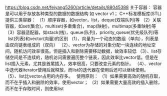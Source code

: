 https://blog.csdn.net/feiyang5260/article/details/88045388
关于容器：
容器是可以用于存放各种类型的数据的数据结构
如 vector<int> v1；
C++标准模板库(STL)提供三类容器：
（1）顺序容器，如vector，list，deque(双端队列)等
（2）关联容器，如set(集合)，multiset(多重集合)，map(映射)，multimap(多重映射)等
（3）容器适配器，如stack(栈)，queue(队列)，priority_queue(优先级队列)等
 
 
list(列表)和vector(向量)的区别
（1）、向量为一个动态的数组（单向），列表是由双向链表组成的（双向）
（2）、vector为存储的对象分配一块连续的地址空间，随机访问效率很高。但是插入和删除需要移动数据，故效率较低
（3）、list存储空间是不连续的，随机访问需要遍历整个链表，因此效率比vector低。但是在list插入元素，尤其是首尾插入，效率很高，只要改变元素的指针。
（4）、vector中迭代器iterator使用后就释放，而list的迭代器在使用后还可以继续使用。
（5）、list比vector占用的内存多。
 
使用原则：
（1）如果需要高效的随机存取，而不在乎插入和删除的效率，使用vector；
（2）如果需要大量高效的插入删除，而不在于存取时间，则使用list
